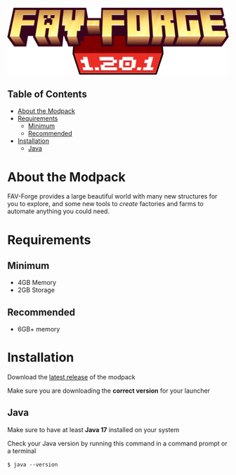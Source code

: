 ![FAV-Forge 1.20.1](banner.png)

## Table of Contents

- [About the Modpack](#about-the-modpack)
- [Requirements](#requirements)
  - [Minimum](#minimum)
  - [Recommended](#recommended)
- [Installation](#installation)
  - [Java](#java)

# About the Modpack

FAV-Forge provides a large beautiful world with many new structures for you to explore, and some new tools to _create_ factories and farms to automate anything you could need.

# Requirements

## Minimum

- 4GB Memory
- 2GB Storage

## Recommended

- 6GB+ memory
  
# Installation

Download the [latest release](https://github.com/TomasTobrman/FAV-Forge/releases/latest) of the modpack

Make sure you are downloading the **correct version** for your launcher

## Java

Make sure to have at least **Java 17** installed on your system

Check your Java version by running this command in a command prompt or a terminal

```
$ java --version
```
